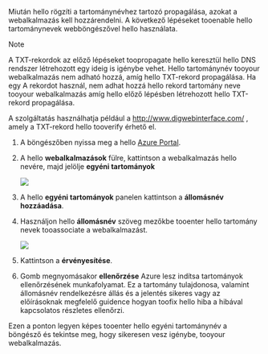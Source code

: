 Miután hello rögzíti a tartománynévhez tartozó propagálása, azokat a webalkalmazás kell hozzárendelni. A következő lépéseket tooenable hello tartománynevek webböngészővel hello használata.

> [!NOTE]
> A TXT-rekordok az előző lépéseket toopropagate hello keresztül hello DNS rendszer létrehozott egy ideig is igénybe vehet. Hello tartománynév tooyour webalkalmazás nem adható hozzá, amíg hello TXT-rekord propagálása. Ha egy A rekordot használ, nem adhat hozzá hello rekord tartomány neve tooyour webalkalmazás amíg hello előző lépésben létrehozott hello TXT-rekord propagálása.
> 
> A szolgáltatás használhatja például a <a href="http://www.digwebinterface.com/">http://www.digwebinterface.com/</a> , amely a TXT-rekord hello tooverify érhető el.
> 
> 

1. A böngészőben nyissa meg a hello [Azure Portal](https://portal.azure.com).
2. A hello **webalkalmazások** fülre, kattintson a webalkalmazás hello nevére, majd jelölje **egyéni tartományok**
   
    ![](./media/custom-dns-web-site/dncmntask-cname-6.png)
3. A hello **egyéni tartományok** panelen kattintson a **állomásnév hozzáadása**.
4. Használjon hello **állomásnév** szöveg mezőkbe tooenter hello tartomány nevek tooassociate a webalkalmazást.
   
    ![](./media/custom-dns-web-site/add-custom-domain.png)
5. Kattintson a **érvényesítése**.
6. Gomb megnyomásakor **ellenőrzése** Azure lesz indítsa tartományok ellenőrzésének munkafolyamat. Ez a tartomány tulajdonosa, valamint állomásnév rendelkezésre állás és a jelentés sikeres vagy az előírásoknak megfelelő guidence hogyan toofix hello hiba a hibával kapcsolatos részletes ellenőrzi.    

Ezen a ponton legyen képes tooenter hello egyéni tartománynév a böngésző és tekintse meg, hogy sikeresen vesz igénybe, tooyour webalkalmazás.

